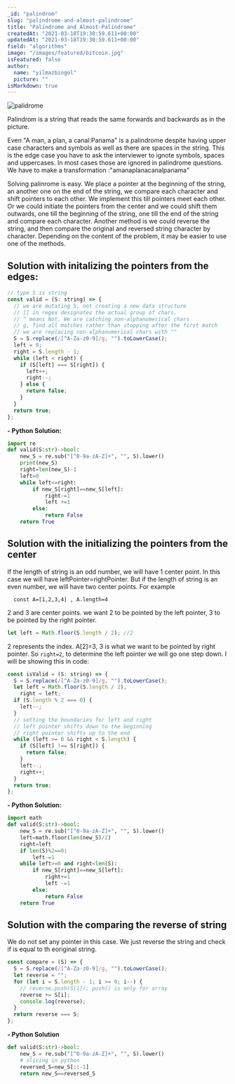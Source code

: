 ```yaml
---
_id: "palindrom"
slug: "palindrome-and-almost-palindrome"
title: "Palindrome and Almost-Palindrome"
createdAt: "2021-03-18T19:30:59.611+00:00"
updatedAt: "2021-03-18T19:30:59.611+00:00"
field: "algorithms"
image: "/images/featured/bitcoin.jpg"
isFeatured: false
author:
  name: "yilmazbingol"
  picture: ""
isMarkdown: true
---
```


![palidrome](palidrome.jpeg)

Palindrom is a string that reads the same forwards and backwards as in the picture.

Even "A man, a plan, a canal:Panama" is a palindrome despite having upper case characters and symbols as well as there are spaces in the string. This is the edge case you have to ask the interviewer to ignote symbols, spaces and uppercases. In most cases those are ignored in palindrome questions. We have to make a transformation :"amanaplanacanalpanama"

Solving palinrome is easy. We place a pointer at the beginning of the string, an another one on the end of the string, we compare each character and shift pointers to each other. We implement this till pointers meet each other. Or we could initiate the pointers from the center and we could shift them outwards, one till the beginning of the string, one till the end of the string and compare each character. Another method is we could reverse the string, and then compare the original and reversed string character by character. Depending on the content of the problem, it may be easier to use one of the methods.

## Solution with initalizing the pointers from the edges:

```js
// type S is string
const valid = (S: string) => {
  // we are mutating S, not creating a new data structure
  // [] in regex designates the actual group of chars.
  // ^ means Not. We are catching non-alphanumerical chars
  // g, find all matches rather than stopping after the first match
  // we are replacing non-alphanumerical chars with ""
  S = S.replace(/[^A-Za-z0-9]/g, "").toLowerCase();
  left = 0;
  right = S.length - 1;
  while (left < right) {
    if (S[left] === S[right]) {
      left++;
      right--;
    } else {
      return false;
    }
  }
  return true;
};
```

**- Python Solution:**

```py
import re
def valid(S:str)->bool:
    new_S = re.sub("[^0-9a-zA-Z]+", "", S).lower()
    print(new_S)
    right=len(new_S)-1
    left=0
    while left<=right:
        if new_S[right]==new_S[left]:
            right-=1
            left +=1
        else:
            return False
    return True
```

## Solution with the initializing the pointers from the center

If the length of string is an odd number, we will have 1 center point. In this case we will have leftPointer=rightPointer. But if the length of string is an even number, we will have two center points. For example

      const A=[1,2,3,4] , A.length=4

2 and 3 are center points. we want 2 to be pointed by the left pointer, 3 to be pointed by the right pointer.

```js
let left = Math.floor(S.length / 2); //2
```

2 represents the index. A[2]=3, 3 is what we want to be pointed by right pointer. So `right=2`, to determine the left pointer we will go one step down. I will be showing this in code:

```js
const isValid = (S: string) => {
  S = S.replace(/[^A-Za-z0-9]/g, "").toLowerCase();
  let left = Math.floor(S.length / 2),
    right = left;
  if (S.length % 2 === 0) {
    left--;
  }
  // setting the boundaries for left and right
  // left pointer shifts down to the beginning
  // right pointer shifts up to the end
  while (left >= 0 && right < S.length) {
    if (S[left] !== S[right]) {
      return false;
    }
    left--;
    right++;
  }
  return true;
};
```

**- Python Solution:**

```py
import math
def valid(S:str)->bool:
    new_S = re.sub("[^0-9a-zA-Z]+", "", S).lower()
    left=math.floor(len(new_S)/2)
    right=left
    if len(S)%2==0:
        left-=1
    while left>=0 and right<len(S):
        if new_S[right]==new_S[left]:
            right+=1
            left -=1
        else:
            return False
    return True
```

## Solution with the comparing the reverse of string

We do not set any pointer in this case. We just reverse the string and check if is equal to th eoriginal string.

```js
const compare = (S) => {
  S = S.replace(/[^A-Za-z0-9]/g, "").toLowerCase();
  let reverse = "";
  for (let i = S.length - 1; i >= 0; i--) {
    // reverse.push(S[i]); push() is only for array
    reverse += S[i];
    console.log(reverse);
  }
  return reverse === S;
};
```

**- Python Solution**

```py
def valid(S:str)->bool:
    new_S = re.sub("[^0-9a-zA-Z]+", "", S).lower()
    # slicing in python
    reversed_S=new_S[::-1]
    return new_S==reversed_S
```
